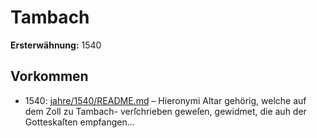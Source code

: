 # Tambach

**Ersterwähnung:** 1540

## Vorkommen
- 1540: [jahre/1540/README.md](../jahre/1540/README.md) – Hieronymi Altar gehörig, welche
auf dem Zoll zu Tambach- verſchrieben geweſen, gewidmet,
die auh der Gotteskaſten empfangen...
